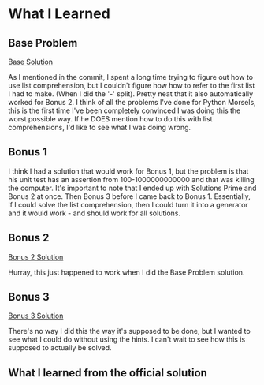 # What I Learned

## Base Problem

[Base Solution](https://github.com/djotaku/pythonmorsels/blob/1cbdf7d17e79f1655c59b8bb5595246c89f32bdb/parse_ranges/parse_ranges.py)

As I mentioned in the commit, I spent a long time trying to figure out how to use list comprehension, but I couldn't figure how how to refer to the first list I had to make. (When I did the '-' split). Pretty neat that it also automatically worked for Bonus 2. I think of all the problems I've done for Python Morsels, this is the first time I've been completely convinced I was doing this the worst possible way. If he DOES mention how to do this with list comprehensions, I'd like to see what I was doing wrong.

## Bonus 1

I think I had a solution that would work for Bonus 1, but the problem is that his unit test has an assertion from 100-1000000000000 and that was killing the computer. It's important to note that I ended up with Solutions Prime and Bonus 2 at once. Then Bonus 3 before I came back to Bonus 1. Essentially, if I could solve the list comprehension, then I could turn it into a generator and it would work - and should work for all solutions. 

## Bonus 2

[Bonus 2 Solution](https://github.com/djotaku/pythonmorsels/blob/1cbdf7d17e79f1655c59b8bb5595246c89f32bdb/parse_ranges/parse_ranges.py)

Hurray, this just happened to work when I did the Base Problem solution.

## Bonus 3

[Bonus 3 Solution](https://github.com/djotaku/pythonmorsels/blob/1b427234192795421212a67711c3b3cef04a2e3c/parse_ranges/parse_ranges.py)

There's no way I did this the way it's supposed to be done, but I wanted to see what I could do without using the hints. I can't wait to see how this is supposed to actually be solved.

## What I learned from the official solution